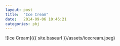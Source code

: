 ```yaml
---
layout: post
title:  "Ice Cream"
date:   2014-09-06 10:46:21
categories: pbj
---
```


![Ice Cream]({{ site.baseurl }}/assets/icecream.jpeg)
